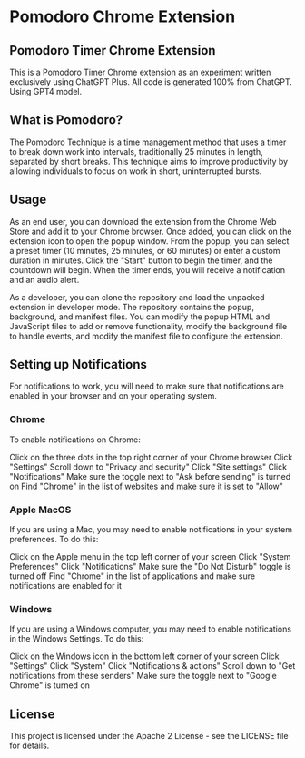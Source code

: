 # Pomodoro Chrome Extension

## Pomodoro Timer Chrome Extension
This is a Pomodoro Timer Chrome extension as an experiment written exclusively using ChatGPT Plus. All code is generated 100% from ChatGPT. Using GPT4 model.

## What is Pomodoro? 
The Pomodoro Technique is a time management method that uses a timer to break down work into intervals, traditionally 25 minutes in length, separated by short breaks. This technique aims to improve productivity by allowing individuals to focus on work in short, uninterrupted bursts.

## Usage
As an end user, you can download the extension from the Chrome Web Store and add it to your Chrome browser. Once added, you can click on the extension icon to open the popup window. From the popup, you can select a preset timer (10 minutes, 25 minutes, or 60 minutes) or enter a custom duration in minutes. Click the "Start" button to begin the timer, and the countdown will begin. When the timer ends, you will receive a notification and an audio alert.

As a developer, you can clone the repository and load the unpacked extension in developer mode. The repository contains the popup, background, and manifest files. You can modify the popup HTML and JavaScript files to add or remove functionality, modify the background file to handle events, and modify the manifest file to configure the extension.

## Setting up Notifications
For notifications to work, you will need to make sure that notifications are enabled in your browser and on your operating system. 

### Chrome
To enable notifications on Chrome:

Click on the three dots in the top right corner of your Chrome browser
Click "Settings"
Scroll down to "Privacy and security"
Click "Site settings"
Click "Notifications"
Make sure the toggle next to "Ask before sending" is turned on
Find "Chrome" in the list of websites and make sure it is set to "Allow"


### Apple MacOS
If you are using a Mac, you may need to enable notifications in your system preferences. To do this:

Click on the Apple menu in the top left corner of your screen
Click "System Preferences"
Click "Notifications"
Make sure the "Do Not Disturb" toggle is turned off
Find "Chrome" in the list of applications and make sure notifications are enabled for it

### Windows
If you are using a Windows computer, you may need to enable notifications in the Windows Settings. To do this:

Click on the Windows icon in the bottom left corner of your screen
Click "Settings"
Click "System"
Click "Notifications & actions"
Scroll down to "Get notifications from these senders"
Make sure the toggle next to "Google Chrome" is turned on

## License
This project is licensed under the Apache 2 License - see the LICENSE file for details.